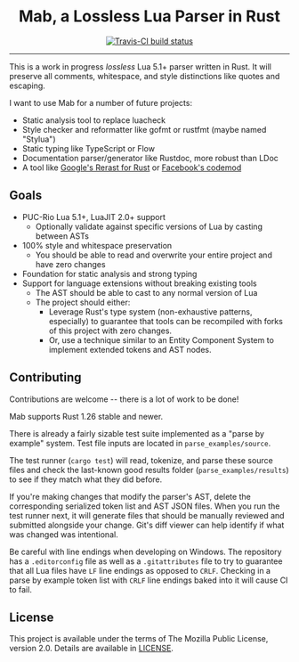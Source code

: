 <h1 align="center">Mab, a Lossless Lua Parser in Rust</h1>

<div align="center">
	<a href="https://travis-ci.org/LPGhatguy/lua-parser">
		<img src="https://api.travis-ci.org/LPGhatguy/lua-parser.svg?branch=master" alt="Travis-CI build status" />
	</a>
</div>

<hr />

This is a work in progress *lossless* Lua 5.1+ parser written in Rust. It will preserve all comments, whitespace, and style distinctions like quotes and escaping.

I want to use Mab for a number of future projects:

* Static analysis tool to replace luacheck
* Style checker and reformatter like gofmt or rustfmt (maybe named "Stylua")
* Static typing like TypeScript or Flow
* Documentation parser/generator like Rustdoc, more robust than LDoc
* A tool like [Google's Rerast for Rust](https://github.com/google/rerast) or [Facebook's codemod](https://github.com/facebook/codemod)

## Goals
* PUC-Rio Lua 5.1+, LuaJIT 2.0+ support
	* Optionally validate against specific versions of Lua by casting between ASTs
* 100% style and whitespace preservation
	* You should be able to read and overwrite your entire project and have zero changes
* Foundation for static analysis and strong typing
* Support for language extensions without breaking existing tools
	* The AST should be able to cast to any normal version of Lua
	* The project should either:
		* Leverage Rust's type system (non-exhaustive patterns, especially) to guarantee that tools can be recompiled with forks of this project with zero changes.
		* Or, use a technique similar to an Entity Component System to implement extended tokens and AST nodes.

## Contributing
Contributions are welcome -- there is a lot of work to be done!

Mab supports Rust 1.26 stable and newer.

There is already a fairly sizable test suite implemented as a "parse by example" system. Test file inputs are located in `parse_examples/source`.

The test runner (`cargo test`) will read, tokenize, and parse these source files and check the last-known good results folder (`parse_examples/results`) to see if they match what they did before.

If you're making changes that modify the parser's AST, delete the corresponding serialized token list and AST JSON files. When you run the test runner next, it will generate files that should be manually reviewed and submitted alongside your change. Git's diff viewer can help identify if what was changed was intentional.

Be careful with line endings when developing on Windows. The repository has a `.editorconfig` file as well as a `.gitattributes` file to try to guarantee that all Lua files have `LF` line endings as opposed to `CRLF`. Checking in a parse by example token list with `CRLF` line endings baked into it will cause CI to fail.

## License
This project is available under the terms of The Mozilla Public License, version 2.0. Details are available in [LICENSE](LICENSE).